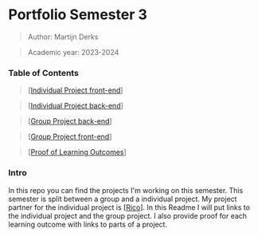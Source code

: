 # Portfolio Semester 3

> Author: Martijn Derks

> Academic year: 2023-2024

### Table of Contents

> [[Individual Project front-end](https://github.com/NuanceDevs/frontend)]

> [[Individual Project back-end](https://github.com/orgs/NuanceDevs/repositories)]

> [[Group Project back-end](https://github.com/MSchreijen/Fellenoord-leffecircuit)]

> [[Group Project front-end](https://github.com/RicoCelsius/Fellenoord-front-end)]

> [[Proof of Learning Outcomes](https://github.com/Martijn-19/Portfolio/tree/AD-S3)]


### Intro

In this repo you can find the projects I'm working on this semester. This semester is split between a group and a individual project. My project partner for the individual project is [[Rico](https://github.com/RicoCelsius)]. In this Readme I will put links to the individual project and the group project. I also provide proof for each learning outcome with links to parts of a project. 
